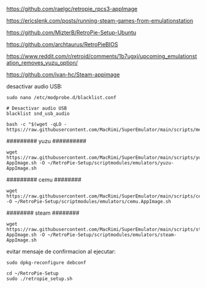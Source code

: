 https://github.com/raelgc/retropie_rpcs3-appImage

https://ericslenk.com/posts/running-steam-games-from-emulationstation

https://github.com/MizterB/RetroPie-Setup-Ubuntu

https://github.com/archtaurus/RetroPieBIOS

https://www.reddit.com/r/retroid/comments/1b7ugxj/upcoming_emulationstation_removes_yuzu_option/

https://github.com/ivan-hc/Steam-appimage



desactivar audio USB:
```
sudo nano /etc/modprobe.d/blacklist.conf
```
```
# Desactivar audio USB
blacklist snd_usb_audio
```
```
bash -c "$(wget -qLO - https://raw.githubusercontent.com/MacRimi/SuperEmulator/main/scripts/menu.sh)"
```

######### yuzu ##########
```
wget https://raw.githubusercontent.com/MacRimi/SuperEmulator/main/scripts/yuzu-AppImage.sh -O ~/RetroPie-Setup/scriptmodules/emulators/yuzu-AppImage.sh
```

######### cemu ########
```
wget https://raw.githubusercontent.com/MacRimi/SuperEmulator/main/scripts/cemu.AppImage.sh -O ~/RetroPie-Setup/scriptmodules/emulators/cemu.AppImage.sh
```
######## steam ########
```
wget https://raw.githubusercontent.com/MacRimi/SuperEmulator/main/scripts/steam-AppImage.sh -O ~/RetroPie-Setup/scriptmodules/emulators/steam-AppImage.sh
```
evitar mensaje de confirmacion al ejecutar:
```
sudo dpkg-reconfigure debconf
```
```
cd ~/RetroPie-Setup
sudo ./retropie_setup.sh
```

